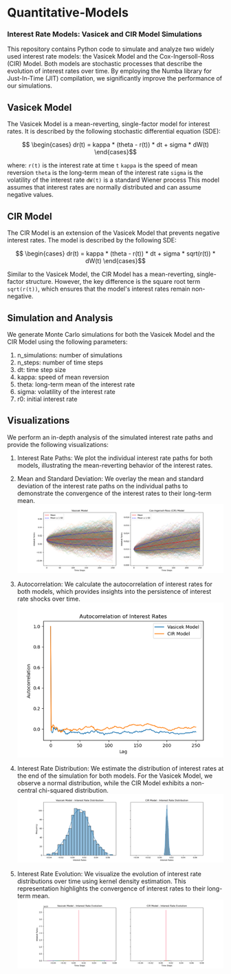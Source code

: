 # Quantitative-Models
### Interest Rate Models: Vasicek and CIR Model Simulations

This repository contains Python code to simulate and analyze two widely used interest rate models: the Vasicek Model and the Cox-Ingersoll-Ross (CIR) Model. Both models are stochastic processes that describe the evolution of interest rates over time. By employing the Numba library for Just-In-Time (JIT) compilation, we significantly improve the performance of our simulations.

## Vasicek Model
The Vasicek Model is a mean-reverting, single-factor model for interest rates. It is described by the following stochastic differential equation (SDE):

$$ \begin{cases}
dr(t) = kappa * (theta - r(t)) * dt + sigma * dW(t)
\end{cases}$$

where:
`r(t)` is the interest rate at time `t`
`kappa` is the speed of mean reversion
`theta` is the long-term mean of the interest rate
`sigma` is the volatility of the interest rate
`dW(t)` is a standard Wiener process
This model assumes that interest rates are normally distributed and can assume negative values.

## CIR Model
The CIR Model is an extension of the Vasicek Model that prevents negative interest rates. The model is described by the following SDE:

$$ \begin{cases}
dr(t) = kappa * (theta - r(t)) * dt + sigma * sqrt(r(t)) * dW(t)
\end{cases}$$

Similar to the Vasicek Model, the CIR Model has a mean-reverting, single-factor structure. However, the key difference is the square root term `sqrt(r(t))`, which ensures that the model's interest rates remain non-negative.

## Simulation and Analysis
We generate Monte Carlo simulations for both the Vasicek Model and the CIR Model using the following parameters:

1. n_simulations: number of simulations
2. n_steps: number of time steps
3. dt: time step size
4. kappa: speed of mean reversion
5. theta: long-term mean of the interest rate
6. sigma: volatility of the interest rate
7. r0: initial interest rate

## Visualizations
We perform an in-depth analysis of the simulated interest rate paths and provide the following visualizations:

1. Interest Rate Paths: We plot the individual interest rate paths for both models, illustrating the mean-reverting behavior of the interest rates.

2. Mean and Standard Deviation: We overlay the mean and standard deviation of the interest rate paths on the individual paths to demonstrate the convergence of the interest rates to their long-term mean.
![MODEL](https://github.com/white07S/Quantitative-Models/blob/main/plots/model.png)
3. Autocorrelation: We calculate the autocorrelation of interest rates for both models, which provides insights into the persistence of interest rate shocks over time.
![AUTO](https://github.com/white07S/Quantitative-Models/blob/main/plots/auto.png)
4. Interest Rate Distribution: We estimate the distribution of interest rates at the end of the simulation for both models. For the Vasicek Model, we observe a normal distribution, while the CIR Model exhibits a non-central chi-squared distribution.
![IRD](https://github.com/white07S/Quantitative-Models/blob/main/plots/ird.png)
5. Interest Rate Evolution: We visualize the evolution of interest rate distributions over time using kernel density estimation. This representation highlights the convergence of interest rates to their long-term mean.
![IR](https://github.com/white07S/Quantitative-Models/blob/main/plots/ire.png)
